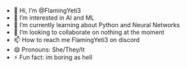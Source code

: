 - 👋 Hi, I’m @FlamingYeti3
- 👀 I’m interested in AI and ML
- 🌱 I’m currently learning about Python and Neural Networks
- 💞️ I’m looking to collaborate on nothing at the moment
- 📫 How to reach me FlamingYeti3 on discord
- 😄 Pronouns: She/They/It
- ⚡ Fun fact: im boring as hell
